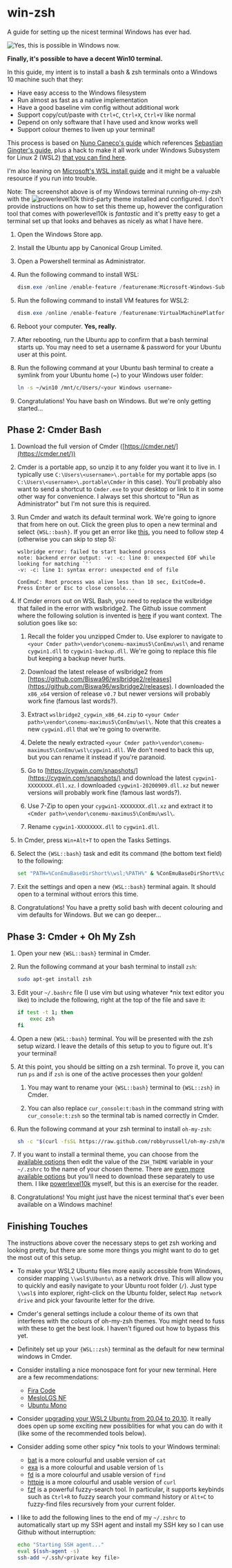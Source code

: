 # win-zsh

A guide for setting up the nicest terminal Windows has ever had.

![Yes, this is possible in Windows now.](https://raw.githubusercontent.com/DigitalMachinist/win-zsh/main/featured.png)

**Finally, it's possible to have a decent Win10 terminal.**

In this guide, my intent is to install a bash & zsh terminals onto a Windows 10 machine such that they:

- Have easy access to the Windows filesystem
- Run almost as fast as a native implementation
- Have a good baseline vim config without additional work
- Support copy/cut/paste with `Ctrl+C`, `Ctrl+X`, `Ctrl+V` like normal
- Depend on only software that I have used and know works well
- Support colour themes to liven up your terminal!

This process is based on [Nuno Caneco's guide](https://medium.com/@nuno.caneco/zsh-running-on-cmder-498353a1495d) which references [Sebastian Gingter's guide](https://gingter.org/2016/08/17/install-and-run-zsh-on-windows/), plus a hack to make it all work under Windows Subsystem for Linux 2 (WSL2) [that you can find here](https://github.com/Maximus5/ConEmu/issues/1930#issuecomment-646808989).

I'm also leaning on [Microsoft's WSL install guide](https://docs.microsoft.com/en-us/windows/wsl/install-win10) and it might be a valuable resource if you run into trouble.

Note: The screenshot above is of my Windows terminal running oh-my-zsh with the ![powerlevel10k](https://github.com/romkatv/powerlevel10k) third-party theme installed and configured. I don't provide instructions on how to set this theme up, however the configuration tool that comes with powerlevel10k is *fantastic* and it's pretty easy to get a terminal set up that looks and behaves as nicely as what I have here.

1. Open the Windows Store app.

2. Install the Ubuntu app by Canonical Group Limited.

3. Open a Powershell terminal as Administrator.

4. Run the following command to install WSL:

    ```Powershell
    dism.exe /online /enable-feature /featurename:Microsoft-Windows-Subsystem-Linux /all /norestart
    ```

5. Run the following command to install VM features for WSL2:

    ```Powershell
    dism.exe /online /enable-feature /featurename:VirtualMachinePlatform /all /norestart
    ```

6. Reboot your computer. **Yes, really.**

7. After rebooting, run the Ubuntu app to confirm that a bash terminal starts up. You may need to set a username & password for your Ubuntu user at this point.

8. Run the following command at your Ubuntu bash terminal to create a symlink from your Ubuntu home (~) to your Windows user folder:

    ```bash
    ln -s ~/win10 /mnt/c/Users/<your Windows username>
    ```

9. Congratulations! You have bash on Windows. But we're only getting started...

## Phase 2: Cmder Bash

1. Download the full version of Cmder ([https://cmder.net/](https://cmder.net/))

2. Cmder is a portable app, so unzip it to any folder you want it to live in. I typically use `C:\Users\<username>\.portable` for my portable apps (so `C:\Users\<username>\.portable\Cmder` in this case). You'll probably also want to send a shortcut to `Cmder.exe` to your desktop or link to it in some other way for convenience. I always set this shortcut to "Run as Administrator" but I'm not sure this is required.

3. Run Cmder and watch its default terminal work. We're going to ignore that from here on out. Click the green plus to open a new terminal and select `{WSL::bash}`. If you get an error like [this](https://conemu.github.io/en/BashOnWindows.html), you need to follow step 4 (otherwise you can skip to step 5):

    ```Plaintext
    wslbridge error: failed to start backend process
    note: backend error output: -v: -c: line 0: unexpected EOF while looking for matching `''
    -v: -c: line 1: syntax error: unexpected end of file

    ConEmuC: Root process was alive less than 10 sec, ExitCode=0.
    Press Enter or Esc to close console...
    ```

4. If Cmder errors out on WSL Bash, you need to replace the wslbridge that failed in the error with wslbridge2. The Github issue comment where the following solution is invented is [here](https://github.com/Maximus5/ConEmu/issues/1930#issuecomment-652326745) if you want context. The solution goes like so:

    1. Recall the folder you unzipped Cmder to. Use explorer to navigate to `<your Cmder path>\vendor\conemu-maximus5\ConEmu\wsl\` and rename `cygwin1.dll` to `cygwin1-backup.dll`. We're going to replace this file but keeping a backup never hurts.

    2. Download the latest release of wslbridge2 from [https://github.com/Biswa96/wslbridge2/releases](https://github.com/Biswa96/wslbridge2/releases). I downloaded the `x86_x64` version of release `v0.7` but newer versions will probably work fine (famous last words?).

    3. Extract `wslbridge2_cygwin_x86_64.zip` to `<your Cmder path>\vendor\conemu-maximus5\ConEmu\wsl\`. Note that this creates a new `cygwin1.dll` that we're going to overwrite.

    4. Delete the newly extracted `<your Cmder path>\vendor\conemu-maximus5\ConEmu\wsl\cygwin1.dll`. We don't need to back this up, but you can rename it instead if you're paranoid.

    5. Go to [https://cygwin.com/snapshots/](https://cygwin.com/snapshots/) and download the latest `cygwin1-XXXXXXXX.dll.xz`. I downloaded `cygwin1-20200909.dll.xz` but newer versions will probably work fine (famous last words?).

    6. Use 7-Zip to open your `cygwin1-XXXXXXXX.dll.xz` and extract it to `<Cmder path>\vendor\conemu-maximus5\ConEmu\wsl\`.

    7. Rename `cygwin1-XXXXXXXX.dll` to `cygwin1.dll`.

5. In Cmder, press `Win+Alt+T` to open the Tasks Settings.

6. Select the `{WSL::bash}` task and edit its command (the bottom text field) to the following:

    ```bash
    set "PATH=%ConEmuBaseDirShort%\wsl;%PATH%" & %ConEmuBaseDirShort%\conemu-cyg-64.exe %ConEmuBaseDirShort%\wsl\wslbridge2.exe - -cur_console:t:bash cur_console:pm:/mnt -eConEmuBuild -eConEmuPID -eConEmuServerPID -l -W ~/win10
    ```

7. Exit the settings and open a new `{WSL::bash}` terminal again. It should open to a terminal without errors this time.

8. Congratulations! You have a pretty solid bash with decent colouring and vim defaults for Windows. But we can go deeper...

## Phase 3: Cmder + Oh My Zsh

1. Open your new `{WSL::bash}` terminal in Cmder.

2. Run the following command at your bash terminal to install `zsh`:

    ```bash
    sudo apt-get install zsh
    ```

3. Edit your `~/.bashrc` file (I use vim but using whatever *nix text editor you like) to include the following, right at the top of the file and save it:

    ```bash
    if test -t 1; then
        exec zsh
    fi
    ```

4. Open a new `{WSL::bash}` terminal. You will be presented with the zsh setup wizard. I leave the details of this setup to you to figure out. It's your terminal!

5. At this point, you should be sitting on a zsh terminal. To prove it, you can run `ps` and if `zsh` is one of the active processes then your golden! 

    1. You may want to rename your `{WSL::bash}` terminal to `{WSL::zsh}` in Cmder.
    
    2. You can also replace `cur_console:t:bash` in the command string with `cur_console:t:zsh` so the terminal tab is named correctly in Cmder.

6. Run the following command at your zsh terminal to install `oh-my-zsh`:

    ```zsh
    sh -c "$(curl -fsSL https://raw.github.com/robbyrussell/oh-my-zsh/master/tools/install.sh)"
    ```

7. If you want to install a terminal theme, you can choose from the [available options](https://github.com/ohmyzsh/ohmyzsh/wiki/Themes) then edit the value of the `ZSH_THEME` variable in your `~/.zshrc` to the name of your chosen theme. There are [even more available options](https://github.com/ohmyzsh/ohmyzsh/wiki/External-themes) but you'll need to download these separately to use them. I like [powerlevel10k](https://github.com/romkatv/powerlevel10k) myself, but this is an exercise for the reader.

8. Congratulations! You might just have the nicest terminal that's ever been available on a Windows machine!

## Finishing Touches

The instructions above cover the necessary steps to get zsh working and looking pretty, but there are some more things you might want to do to get the most out of this setup.

- To make your WSL2 Ubuntu files more easily accessible from Windows, consider mapping `\\wsl$\Ubuntu\` as a network drive. This will allow you to quickly and easily navigate to your Ubuntu root folder (`/`). Just type `\\wsl$` into explorer, right-click on the Ubuntu folder, select `Map network drive` and pick your favourite letter for the drive.

- Cmder's general settings include a colour theme of its own that interferes with the colours of oh-my-zsh themes. You might need to fuss with these to get the best look. I haven't figured out how to bypass this yet.

- Definitely set up your `{WSL::zsh}` terminal as the default for new terminal windows in Cmder.

- Consider installing a nice monospace font for your new terminal. Here are a few recommendations:
  - [Fira Code](https://github.com/tonsky/FiraCode)
  - [MesloLGS NF](https://github.com/romkatv/powerlevel10k/blob/master/font.md)
  - [Ubuntu Mono](https://fonts.google.com/specimen/Ubuntu+Mono)

- Consider [upgrading your WSL2 Ubuntu from 20.04 to 20.10](https://discourse.ubuntu.com/t/installing-ubuntu-20-10-on-wsl/18941). It really does open up some exciting new possiblities for what you can do with it (like some of the recommended tools below).

- Consider adding some other spicy *nix tools to your Windows terminal:
  - [bat](https://ostechnix.com/bat-a-cat-clone-with-syntax-highlighting-and-git-integration/) is a more colourful and usable version of `cat`
  - [exa](https://github.com/ogham/exa) is a more colourful and usable version of `ls`
  - [fd](https://github.com/sharkdp/fd) is a more colourful and usable version of `find`
  - [httpie](https://github.com/httpie/httpie) is a more colourful and usable version of `curl`
  - [fzf](https://github.com/junegunn/fzf) is a powerful fuzzy-search tool. In particular, it supports keybinds such as `Ctrl+R` to fuzzy search your command history or `Alt+C` to fuzzy-find files recursively from your current folder.

- I like to add the following lines to the end of my `~/.zshrc` to automatically start up my SSH agent and install my SSH key so I can use Github without interruption:

    ```zsh
    echo "Starting SSH agent..."
    eval $(ssh-agent -s)
    ssh-add ~/.ssh/<private key file>
    ```
